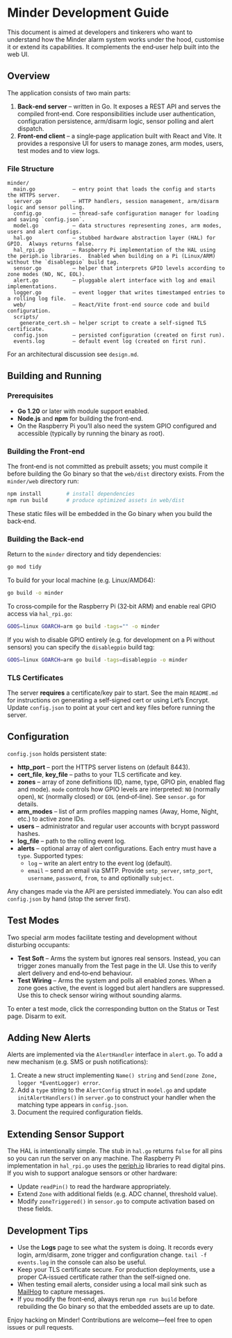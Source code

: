 # Minder Development Guide

This document is aimed at developers and tinkerers who want to understand how the Minder alarm system works under the hood, customise it or extend its capabilities.  It complements the end‑user help built into the web UI.

## Overview

The application consists of two main parts:

1. **Back‑end server** – written in Go.  It exposes a REST API and serves the compiled front‑end.  Core responsibilities include user authentication, configuration persistence, arm/disarm logic, sensor polling and alert dispatch.
2. **Front‑end client** – a single‑page application built with React and Vite.  It provides a responsive UI for users to manage zones, arm modes, users, test modes and to view logs.

### File Structure

```
minder/
  main.go            – entry point that loads the config and starts the HTTPS server.
  server.go          – HTTP handlers, session management, arm/disarm logic and sensor polling.
  config.go          – thread‑safe configuration manager for loading and saving `config.json`.
  model.go           – data structures representing zones, arm modes, users and alert configs.
  hal.go             – stubbed hardware abstraction layer (HAL) for GPIO.  Always returns false.
  hal_rpi.go         – Raspberry Pi implementation of the HAL using the periph.io libraries.  Enabled when building on a Pi (Linux/ARM) without the `disablegpio` build tag.
  sensor.go          – helper that interprets GPIO levels according to zone modes (NO, NC, EOL).
  alert.go           – pluggable alert interface with log and email implementations.
  logger.go          – event logger that writes timestamped entries to a rolling log file.
  web/               – React/Vite front‑end source code and build configuration.
  scripts/
    generate_cert.sh – helper script to create a self‑signed TLS certificate.
  config.json        – persisted configuration (created on first run).
  events.log         – default event log (created on first run).
```

For an architectural discussion see `design.md`.

## Building and Running

### Prerequisites

* **Go 1.20** or later with module support enabled.
* **Node.js** and **npm** for building the front‑end.
* On the Raspberry Pi you’ll also need the system GPIO configured and accessible (typically by running the binary as root).

### Building the Front‑end

The front‑end is not committed as prebuilt assets; you must compile it before building the Go binary so that the `web/dist` directory exists.  From the `minder/web` directory run:

```sh
npm install        # install dependencies
npm run build      # produce optimized assets in web/dist
```

These static files will be embedded in the Go binary when you build the back‑end.

### Building the Back‑end

Return to the `minder` directory and tidy dependencies:

```sh
go mod tidy
```

To build for your local machine (e.g. Linux/AMD64):

```sh
go build -o minder
```

To cross‑compile for the Raspberry Pi (32‑bit ARM) and enable real GPIO access via `hal_rpi.go`:

```sh
GOOS=linux GOARCH=arm go build -tags="" -o minder
```

If you wish to disable GPIO entirely (e.g. for development on a Pi without sensors) you can specify the `disablegpio` build tag:

```sh
GOOS=linux GOARCH=arm go build -tags=disablegpio -o minder
```

### TLS Certificates

The server **requires** a certificate/key pair to start.  See the main `README.md` for instructions on generating a self‑signed cert or using Let’s Encrypt.  Update `config.json` to point at your cert and key files before running the server.

## Configuration

`config.json` holds persistent state:

* **http_port** – port the HTTPS server listens on (default 8443).
* **cert_file**, **key_file** – paths to your TLS certificate and key.
* **zones** – array of zone definitions (ID, name, type, GPIO pin, enabled flag and mode).  `mode` controls how GPIO levels are interpreted: `NO` (normally open), `NC` (normally closed) or `EOL` (end‑of‑line).  See `sensor.go` for details.
* **arm_modes** – list of arm profiles mapping names (Away, Home, Night, etc.) to active zone IDs.
* **users** – administrator and regular user accounts with bcrypt password hashes.
* **log_file** – path to the rolling event log.
* **alerts** – optional array of alert configurations.  Each entry must have a `type`.  Supported types:
  * `log` – write an alert entry to the event log (default).
  * `email` – send an email via SMTP.  Provide `smtp_server`, `smtp_port`, `username`, `password`, `from`, `to` and optionally `subject`.

Any changes made via the API are persisted immediately.  You can also edit `config.json` by hand (stop the server first).

## Test Modes

Two special arm modes facilitate testing and development without disturbing occupants:

* **Test Soft** – Arms the system but ignores real sensors.  Instead, you can trigger zones manually from the Test page in the UI.  Use this to verify alert delivery and end‑to‑end behaviour.
* **Test Wiring** – Arms the system and polls all enabled zones.  When a zone goes active, the event is logged but alert handlers are suppressed.  Use this to check sensor wiring without sounding alarms.

To enter a test mode, click the corresponding button on the Status or Test page.  Disarm to exit.

## Adding New Alerts

Alerts are implemented via the `AlertHandler` interface in `alert.go`.  To add a new mechanism (e.g. SMS or push notifications):

1. Create a new struct implementing `Name() string` and `Send(zone Zone, logger *EventLogger) error`.
2. Add a `type` string to the `AlertConfig` struct in `model.go` and update `initAlertHandlers()` in `server.go` to construct your handler when the matching type appears in `config.json`.
3. Document the required configuration fields.

## Extending Sensor Support

The HAL is intentionally simple.  The stub in `hal.go` returns `false` for all pins so you can run the server on any machine.  The Raspberry Pi implementation in `hal_rpi.go` uses the [periph.io](https://periph.io/) libraries to read digital pins.  If you wish to support analogue sensors or other hardware:

* Update `readPin()` to read the hardware appropriately.
* Extend `Zone` with additional fields (e.g. ADC channel, threshold value).
* Modify `zoneTriggered()` in `sensor.go` to compute activation based on these fields.

## Development Tips

* Use the **Logs** page to see what the system is doing.  It records every login, arm/disarm, zone trigger and configuration change.  `tail -f events.log` in the console can also be useful.
* Keep your TLS certificate secure.  For production deployments, use a proper CA‑issued certificate rather than the self‑signed one.
* When testing email alerts, consider using a local mail sink such as [MailHog](https://github.com/mailhog/MailHog) to capture messages.
* If you modify the front‑end, always rerun `npm run build` before rebuilding the Go binary so that the embedded assets are up to date.

Enjoy hacking on Minder!  Contributions are welcome—feel free to open issues or pull requests.